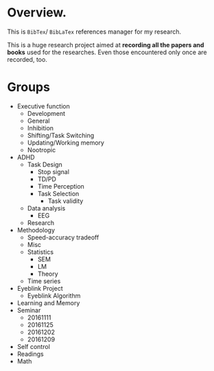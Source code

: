 # Overview.

This is ``BibTex``/ ``BibLaTex`` references manager for my research.

This is a huge research project aimed at **recording all the papers and books** used
for the researches. Even those encountered only once are recorded, too.

# Groups

* Executive function
    + Development
    + General
    + Inhibition
    + Shifting/Task Switching
    + Updating/Working memory
    + Nootropic
* ADHD
    + Task Design
        - Stop signal
        - TD/PD
        - Time Perception
        - Task Selection
            - Task validity
    + Data analysis
        - EEG
    + Research
* Methodology
    + Speed-accuracy tradeoff
    + Misc
    + Statistics
        - SEM
        - LM
        - Theory
    + Time series
* Eyeblink Project
    + Eyeblink Algorithm
* Learning and Memory
* Seminar
    + 20161111
    + 20161125
    + 20161202
    + 20161209
* Self control
* Readings
* Math
